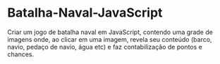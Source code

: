 # Batalha-Naval-JavaScript
Criar um jogo de batalha naval em JavaScript, contendo uma grade de imagens onde, ao clicar em uma imagem, revela seu conteúdo (barco, navio, pedaço de navio, água etc) e faz contabilização de pontos e chances.
